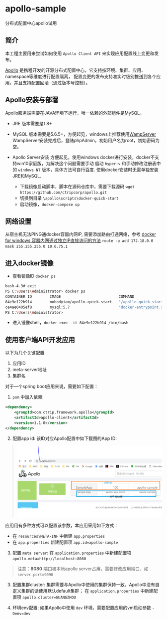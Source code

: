 # apollo-sample
分布式配置中心apollo试用

## 简介
本工程主要用来尝试如何使用 `Apollo Client API` 来实现应用配置线上变更和发布。

[Apollo](https://github.com/ctripcorp/apollo) 是携程开发的开源分布式配置中心，它支持按环境、集群、应用、namespace等维度进行配置隔离，
配置变更的发布支持准实时级别推送到各个应用，并且支持配置回滚（通过版本号控制）。

## Apollo安装与部署
Apollo服务端需要在JAVA环境下运行，唯一依赖的外部组件是MySQL。
* JRE
版本需要是1.8+
* MySQL
版本需要是5.6.5+，方便起见，windows上推荐使用[WampServer](http://www.wampserver.com/en/)
WampServer安装完成后，登陆phpAdmin，初始用户名为root，初始密码为空。

* Apollo Server安装
方便起见，使用windows docker进行安装，docker不支持win10家庭版，为解决这个问题需要手动
启动 `hyper-v` 和手动修改注册表中的 `windows NT` 版本，具体方法可自行百度.
使用docker安装时无需单独安装JRE和MySQL.
  - 下载镜像启动脚本，脚本在源码仓库中，需要下载源码
  `wget https://github.com/ctripcorp/apollo.git`
  - 切换到目录 `\apollo\scripts\docker-quick-start`
  - 启动镜像，`docker-compose up`


## 网络设置
 从宿主机无法PING通docker容器内网IP, 需要添加路由打通网络，参考 [docker for windows 容器内网通过独立IP直接访问的方法](https://www.cnblogs.com/brock0624/p/9788710.html)
 `route -p add 172.18.0.0 mask 255.255.255.0 10.0.75.1`


## 进入docker镜像
* 查看镜像ID `docker ps`
```bash
bash-4.3# exit
PS C:\Users\Administrator> docker ps
CONTAINER ID        IMAGE                          COMMAND                  CREATED             STATUS              PORTS                                            NAMES
84e9e122b914        nobodyiam/apollo-quick-start   "/apollo-quick-start…"   4 days ago          Up 31 minutes       0.0.0.0:8070->8070/tcp, 0.0.0.0:8080->8080/tcp   apollo-quick-start
ce4ae0405ef8        mysql:5.7                      "docker-entrypoint.s…"   4 days ago          Up 31 minutes       33060/tcp, 0.0.0.0:13306->3306/tcp               apollo-db
PS C:\Users\Administrator>
```
* 进入镜像shell，`docker exec -it 84e9e122b914 /bin/bash`

## 使用客户端API开发应用
以下为几个关键配置
1. 应用ID
2. meta-server地址
3. 集群名

对于一个spring boot应用来说，需要如下配置：
1. `pom` 中加入依赖:
```xml
<dependency>
    <groupId>com.ctrip.framework.apollo</groupId>
    <artifactId>apollo-client</artifactId>
    <version>1.1.0</version>
</dependency>
```

2. 配置app id:
该ID对应Apollo配置中如下截图的App ID:
> ![Apollo](./static/s1.PNG)

应用用有多种方式可以配置该参数，本应用采用如下方式：
  * 在 `resources\META-INF` 中新建 `app.properties`
  * 在 `app.properties` 新建配置项 `app.id=apollo-sample`

3. 配置 `meta server`:
在 `application.properties` 中新建配置项 `apollo.meta=http://localhost:8080`
> 注意：**8080** 端口被本地apollo server占用，需要修改应用端口，如 `server.port=9090`

3. 配置集群cluster:
  集群需要与Apollo中使用的集群保持一致，Apollo中没有自定义集群的话使用默认default集群；
在 `application.properties` 中新建配置项 `apollo.cluster=GUANGZHOU`

4. 环境env配置:
  如果Apollo中使用 `dev` 环境，需要配置应用的vm启动参数 `-Denv=dev`